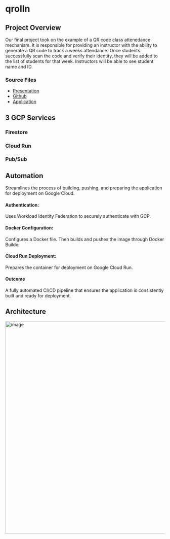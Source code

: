 # qrolln

## Project Overview
Our final project took on the example of a QR code class attenedance mechanism. It is responsible for providing an instructor with the ability to generate a QR code to track a weeks attendance. Once students successfully scan the code and verify their identity, they will be added to the list of students for that week. Instructors will be able to see student name and ID.

### Source Files
- [Presentation](https://docs.google.com/presentation/d/1_PRAgUe_DOMUDW7prpTn9Iqwj6RE4P_EsosuSz-Z5WQ/edit?usp=sharing) <br>
- [Github](https://github.com/LucyEReilly/qrolln) <br>
- [Application](https://qr-attendance-app-111994251683.us-central1.run.app/generate_teacher_qr)

## 3 GCP Services
### Firestore
### Cloud Run
### Pub/Sub



## Automation
Streamlines the process of building, pushing, and preparing the application for deployment on Google Cloud.
#### Authentication:
Uses Workload Identity Federation to securely authenticate with GCP.
#### Docker Configuration:
Configures a Docker file. Then builds and pushes the image through Docker Buildx.
#### Cloud Run Deployment:
Prepares the container for deployment on Google Cloud Run.
#### Outcome
A fully automated CI/CD pipeline that ensures the application is consistently built and ready for deployment.

## Architecture

<img width="670" alt="image" src="https://github.com/user-attachments/assets/c5b83627-f300-446b-9f0c-f77f131cca9c">
